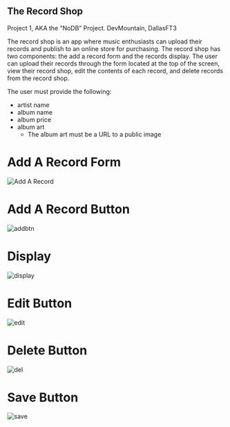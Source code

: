 ## The Record Shop
Project 1, AKA the “NoDB” Project. DevMountain, DallasFT3

The record shop is an app where music enthusiasts can upload their records and publish to an online store for purchasing. The record shop has two components: the add a record form and the records display. The user can upload their records through the form located at the top of the screen, view their record shop, edit the contents of each record, and delete records from the record shop.

The user must provide the following:
* artist name
* album name
* album price
* album art
  * The album art must be a URL to a public image

# Add A Record Form
![Add A Record](https://github.com/XINEXPORT/record-shop/assets/40744735/0197d4d8-9063-4d90-b45c-09dc2e0e0052)


# Add A Record Button
![addbtn](https://github.com/XINEXPORT/record-shop/assets/40744735/1648644d-6261-4d8a-a89f-42ec31d08e21)


# Display
![display](https://github.com/XINEXPORT/record-shop/assets/40744735/2f1b9733-f19c-4467-9131-bb6fab4c96de)

 
# Edit Button
![edit](https://github.com/XINEXPORT/record-shop/assets/40744735/3bc4550d-de09-4348-aec6-108a0123edc5)


# Delete Button
![del](https://github.com/XINEXPORT/record-shop/assets/40744735/abcd82dc-2cc1-423f-ba6d-4cba7e57bf00)



# Save Button
![save](https://github.com/XINEXPORT/record-shop/assets/40744735/683dfa23-d255-4ae2-a5fd-77614c4d98d3)




